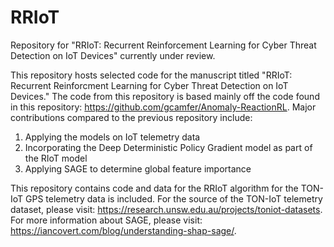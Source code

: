 # RRIoT
Repository for "RRIoT: Recurrent Reinforcement Learning for Cyber Threat Detection on IoT Devices" currently under review. 

This repository hosts selected code for the manuscript titled "RRIoT: Recurrent Reinforcment Learning for Cyber Threat Detection on IoT Devices." The code from this repository is based mainly off the code found in this repository: https://github.com/gcamfer/Anomaly-ReactionRL. Major contributions compared to the previous repository include:
1) Applying the models on IoT telemetry data 
2) Incorporating the Deep Deterministic Policy Gradient model as part of the RIoT model
3) Applying SAGE to determine global feature importance

This repository contains code and data for the RRIoT algorithm for the TON-IoT GPS telemetry data is included. For the source of the TON-IoT telemetry dataset, please visit: https://research.unsw.edu.au/projects/toniot-datasets. For more information about SAGE, please visit: https://iancovert.com/blog/understanding-shap-sage/. 
